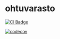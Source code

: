 # ohtuvarasto

[![CI Badge](https://github.com/matimove/ohtuvarasto/actions/workflows/main.yml/badge.svg)](https://github.com/matimove/ohtuvarasto/actions)

[![codecov](https://codecov.io/github/matimove/ohtuvarasto/graph/badge.svg?token=8QXS5H8SI3)](https://codecov.io/github/matimove/ohtuvarasto)

